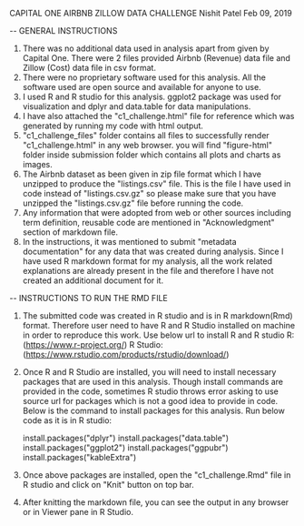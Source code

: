 CAPITAL ONE AIRBNB ZILLOW DATA CHALLENGE
Nishit Patel
Feb 09, 2019

-- GENERAL INSTRUCTIONS

1. There was no additional data used in analysis apart from given by Capital One. There were 2 files provided Airbnb (Revenue) data file and Zillow (Cost) data file in csv format.
2. There were no proprietary software used for this analysis. All the software used are open source and available for anyone to use.
3. I used R and R studio for this analysis. ggplot2 package was used for visualization and dplyr and data.table for data manipulations.
4. I have also attached the "c1_challenge.html" file for reference which was generated by running my code with html output.
5. "c1_challenge_files" folder contains all files to successfully render "c1_challenge.html" in any web browser. you will find "figure-html" folder inside submission folder which contains all plots and charts as images.
6. The Airbnb dataset as been given in zip file format which I have unzipped to produce the "listings.csv" file. This is the file I have used in code instead of "listings.csv.gz" so please make sure
	that you have unzipped the "listings.csv.gz" file before running the code.
7. Any information that were adopted from web or other sources including term definition, reusable code are mentioned in "Acknowledgment" section of markdown file.
8. In the instructions, it was mentioned to submit "metadata documentation" for any data that was created during analysis. Since I have used R markdown format for my analysis, all the work related
	explanations are already present in the file and therefore I have not created an additional document for it.




-- INSTRUCTIONS TO RUN THE RMD FILE 

1. The submitted code was created in R studio and is in R markdown(Rmd) format. Therefore user need to have R and R Studio installed on machine	in order to reproduce this work. 
	Use below url to install R and R studio
	R: (https://www.r-project.org/)
	R Studio: (https://www.rstudio.com/products/rstudio/download/)
2. Once R and R Studio are installed, you will need to install necessary packages that are used in this analysis. Though install commands are provided
	in the code, sometimes R studio throws error asking to use source url for packages which is not a good idea to provide in code. 
	Below is the command to install packages for this analysis. Run below code as it is in R studio:
	
	install.packages("dplyr")
	install.packages("data.table")
	install.packages("ggplot2")
	install.packages("ggpubr")
	install.packages("kableExtra")
	
3. Once above packages are installed, open the "c1_challenge.Rmd" file in R studio and click on "Knit" button on top bar.
4. After knitting the markdown file, you can see the output in any browser or in Viewer pane in R Studio. 




